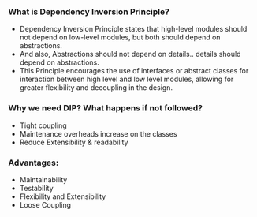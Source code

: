 ### What is Dependency Inversion Principle?
- Dependency Inversion Principle states that high-level modules should not depend on low-level modules, but both should depend on abstractions.
- And also, Abstractions should not depend on details.. details should depend on abstractions.
- This Principle encourages the use of interfaces or abstract classes for interaction between high level and low level modules, allowing for greater flexibility and decoupling in the design.

### Why we need DIP? What happens if not followed?
- Tight coupling
- Maintenance overheads increase on the classes
- Reduce Extensibility & readability

### Advantages:
- Maintainability
- Testability
- Flexibility and Extensibility
- Loose Coupling

